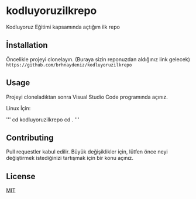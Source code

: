 # kodluyoruzilkrepo
Kodluyoruz Eğitimi kapsamında açtığım ilk repo 

## İnstallation



Öncelikle projeyi clonelayın. (Buraya sizin reponuzdan aldığınız link gelecek)
`https://github.com/brhnaydeniz/kodluyoruzilkrepo`

## Usage 



Projeyi cloneladıktan sonra Visual Studio Code programında açınız.

Linux İçin: 

''' cd kodluyoruzilkrepo
    cd . 
''' 

## Contributing

Pull requestler kabul edilir. Büyük değişiklikler için, lütfen önce neyi değiştirmek istediğinizi tartışmak için bir konu açınız.

## License

[MIT](https://choosealicense.com/licenses/mit/)
